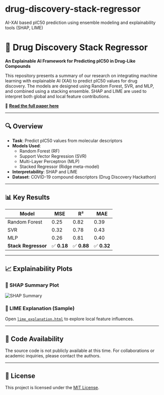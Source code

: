 # drug-discovery-stack-regressor
AI-XAI based pIC50 prediction using ensemble modeling and explainability tools (SHAP, LIME)
# 🧪 Drug Discovery Stack Regressor

**An Explainable AI Framework for Predicting pIC50 in Drug-Like Compounds**

This repository presents a summary of our research on integrating machine learning with explainable AI (XAI) to predict pIC50 values for drug discovery. The models are designed using Random Forest, SVR, and MLP, and combined using a stacking ensemble. SHAP and LIME are used to interpret both global and local feature contributions.

📄 **[Read the full paper here](paper/drug_discovery_paper.pdf)**

---

## 🔍 Overview

- **Task**: Predict pIC50 values from molecular descriptors
- **Models Used**:
  - Random Forest (RF)
  - Support Vector Regression (SVR)
  - Multi-Layer Perceptron (MLP)
  - Stacked Regressor (Ridge meta-model)
- **Interpretability**: SHAP and LIME
- **Dataset**: COVID-19 compound descriptors (Drug Discovery Hackathon)

---

## 📊 Key Results

| Model                 | MSE  | R²   | MAE  |
|----------------------|------|------|------|
| Random Forest         | 0.25 | 0.82 | 0.39 |
| SVR                   | 0.32 | 0.78 | 0.43 |
| MLP                   | 0.26 | 0.81 | 0.40 |
| **Stack Regressor**   | ✅ **0.18** | ✅ **0.88** | ✅ **0.32** |

---

## 📈 Explainability Plots

### 🔹 SHAP Summary Plot
![SHAP Summary](explanations/shap_summary_plot.png)

### 🔹 LIME Explanation (Sample)
Open [`lime_explanation.html`](explanations/lime_explanation.html) to explore local feature influences.

---

## 🚫 Code Availability

The source code is not publicly available at this time. For collaborations or academic inquiries, please contact the authors.

---

## 📄 License

This project is licensed under the [MIT License](LICENSE).
